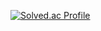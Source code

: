 

[![Solved.ac Profile](http://mazassumnida.wtf/api/v2/generate_badge?boj=lears98)](https://solved.ac/lears98/)
